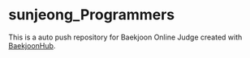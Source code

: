 # sunjeong_Programmers
This is a auto push repository for Baekjoon Online Judge created with [BaekjoonHub](https://github.com/BaekjoonHub/BaekjoonHub).
